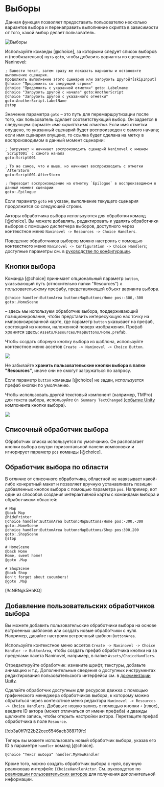 ﻿# Выборы

Данная функция позволяет предоставить пользователю несколько вариантов выбора и перенаправить выполнение скрипта в зависимости от того, какой выбор делает пользователь.

![Выборы](https://i.gyazo.com/023502e43b35caa706c88fd9ab32003d.png)

Используйте команды [@choice], за которыми следует список выборов и (необязательно) путь `goto`, чтобы добавить варианты из сценариев Naninovel:

```
; Вывести текст, затем сразу же показать варианты и остановите выполнение сценария.
Продолжить выполнение этого сценария или загрузить другой?[skipInput]
@choice "Продолжить со следующей строки"
@choice "Продолжить с указанной отметки" goto:.Labelname
@choice "Загрузить другой с начала" goto:AnotherScript
@choice "Загрузить другой с указанного отметки" goto:AnotherScript.LabelName
@stop
```

Значение параметра `goto` – это путь для перемаршрутизации после того, как пользователь сделает соответствующий выбор. Он задается в следующем формате: *имя скрипта*.*имя отметки*. Если имя отметки опущено, то указанный сценарий будет воспроизведен с самого начала; если имя сценария опущено, то ссылка будет сделана на метку в воспроизводимом в данный момент сценарии:

```
; Загружает и начинает воспроизводить сценарий Naninovel с именем `Script001` с самого начала
goto:Script001

; То же самое, что и выше, но начинает воспроизводить с отметки `AfterStorm`
goto:Script001.AfterStorm

; Переводит воспроизведение на отметку `Epilogue` в воспроизводимом в данный момент сценарии
goto:.Epilogue
```

Если параметр `goto` не указан, выполнение текущего сценария продолжится со следующей строки.

Акторы обработчика выбора используются для обработки команд [@choice]. Вы можете добавлять, редактировать и удалять обработчики выборов с помощью диспетчера выборов, доступного через контекстное меню `Naninovel -> Resources -> Choice Handlers`.

Поведение обработчиков выборов можно настроить с помощью контекстного меню `Naninovel -> Configuration -> Choice Handlers`; доступные параметры см. в [руководстве по конфигурации](/guide/configuration.md#choice-handlers).

## Кнопки выбора

Команда [@choice] принимает опциональный параметр `button`, указывающий путь (относительно папки "Resources") к пользовательскому префабу, представляющей объект варианта выбора.

```
@choice handler:ButtonArea button:MapButtons/Home pos:-300,-300 goto:.HomeScene
```
– здесь мы используем обработчик выбора, поддерживающий позиционирование, чтобы представить интересующую нас точку на импровизированной карте, где параметр `button` указывает на префаб, состоящий из кнопки, наложенной поверх изображения. Префаб хранится здесь: `Assets/Resources/MapButtons/Home.prefab`.

Чтобы создать сборную кнопку выбора из шаблона, используйте контекстное меню ассетов `Create -> Naninovel -> Choice Button`.

![](https://i.gyazo.com/c2bd4abaa0275f7cdd37c56fd2ff0dec.png)

Не забывайте **хранить пользовательские кнопки выбора в папке "Resources"**, иначе они не смогут загружаться по запросу.

Если параметр `button` команды [@choice] не задан, используется префаб кнопки по умолчанию.

Чтобы использовать другой текстовый компонент (например, TMPro) для текста выбора, используйте `On Summary TextChanged` [(событие Unity](https://docs.unity3d.com/Manual/UnityEvents) компонента кнопки выбора).

![](https://i.gyazo.com/8810c51b336bfd653efcde591fe1c41f.png)

## Списочный обработчик выбора
Обработчик списка используется по умолчанию. Он располагает кнопки выбора внутри горизонтальной панели компоновки и игнорирует параметр `pos` команды [@choice].

## Обработчик выбора по области
В отличие от списочного обработчика, областной не навязывает какой-либо конкретный макет и позволяет вручную устанавливать позиции добавленных кнопок выбора с помощью параметра `pos`. Например, вот один из способов создания интерактивной карты с командами выбора и обработчиком областей:

```
# Map
@back Map
@hidePrinter
@choice handler:ButtonArea button:MapButtons/Home pos:-300,-300 goto:.HomeScene
@choice handler:ButtonArea button:MapButtons/Shop pos:300,200 goto:.ShopScene
@stop

# HomeScene
@back Home
Home, sweet home!
@goto .Map

# ShopScene
@back Shop
Don't forget about cucumbers!
@goto .Map
```

[!!cNRNgk5HhKQ]

## Добавление пользовательских обработчиков выбора

Вы можете добавить пользовательские обработчики выбора на основе встроенных шаблонов или создать новые обработчики с нуля. Например, давайте настроим встроенный шаблон `ButtonArea`.

Используйте контекстное меню ассетов `Create -> Naninovel -> Choice Handler -> ButtonArea`, чтобы создать префаб обработчика кнопки на за пределами пакета Naninovel, например, в папке `Assets/ChoiceHandlers`.

Отредактируйте обработчик: измените шрифт, текстуры, добавьте анимацию и т.д. Дополнительные сведения о доступных инструментах редактирования пользовательского интерфейса см. в [документации Unity](https://docs.unity3d.com/Packages/com.unity.ugui@latest).

Сделайте обработчик доступным для ресурсов движка с помощью графического менеджера обработчиков выбора, к которому можно обратиться через контекстное меню редактора `Naninovel -> Resources -> Choice Handlers`. Добавьте новую запись с помощью кнопки `+` (плюс), введите ID актора (может отличаться от имени префаба) и дважды щелкните запись, чтобы открыть настройки актора. Перетащите префаб обработчика в поле `Resource`.

[!cb3a0ff7f22b22cec6546acb388719fc]

Теперь вы можете использовать новый обработчик выбора, указав его ID в параметре `handler` команд [@choice].

```
@choice "Текст выбора" handler:MyNewHandler
```

Кроме того, можно создать обработчик выбора с нуля, вручную реализовав интерфейс `IChoiceHandlerActor`. См. руководство по [реализации пользовательских акторов](/ru/guide/custom-actor-implementations.md) для получения дополнительной информации.